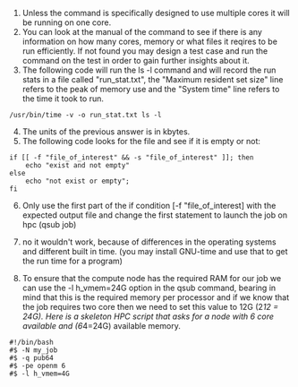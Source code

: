 1. Unless the command is specifically designed to use multiple cores it will be running on one core.
2. You can look at the manual of the command to see if there is any information on how many cores, memory or what files it reqires to be run efficiently. If not found you may design a test case and run the command on the test in order to gain further insights about it.
3. The following code will run the ls -l command and will record the run stats in a file called "run_stat.txt", the "Maximum resident set size" line refers to the peak of memory use and the "System time" line refers to the time it took to run.

```
/usr/bin/time -v -o run_stat.txt ls -l
```

4. The units of the previous answer is in kbytes.
5. The following code looks for the file and see if it is empty or not:

```
if [[ -f "file_of_interest" && -s "file_of_interest" ]]; then 
    echo "exist and not empty"
else 
    echo "not exist or empty"; 
fi
```

6. Only use the first part of the if condition [-f "file_of_interest] with the expected output file and change the first statement to launch the job on hpc (qsub job)

7. no it wouldn't work, because of differences in the operating systems and different built in time. (you may install GNU-time and use that to get the run time for a program)

8. To ensure that the compute node has the required RAM for our job we can use the -l h_vmem=24G option in the qsub command, bearing in mind that this is the required memory per processor and if we know that the job requires two core then we need to set this value to 12G (2*12 = 24G). Here is a skeleton HPC script that asks for a node with 6 core available and (6*4=24G) available memory.

```
#!/bin/bash
#$ -N my_job
#$ -q pub64
#$ -pe openm 6
#$ -l h_vmem=4G
```


